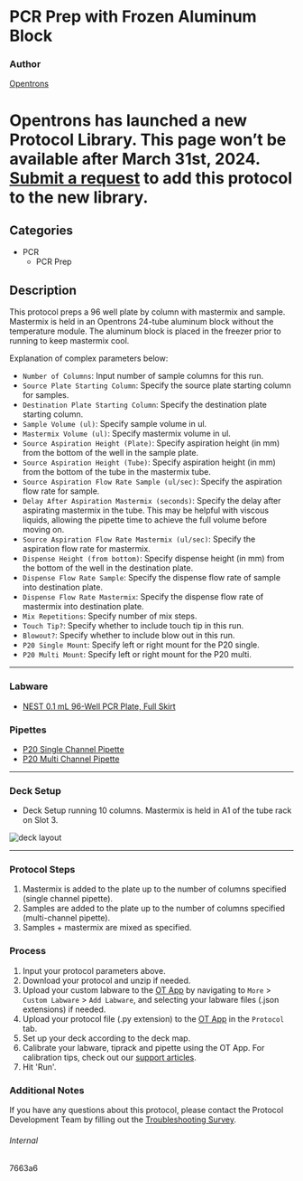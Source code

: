 # PCR Prep with Frozen Aluminum Block

### Author
[Opentrons](https://opentrons.com/)


# Opentrons has launched a new Protocol Library. This page won’t be available after March 31st, 2024. [Submit a request](https://docs.google.com/forms/d/e/1FAIpQLSdYYp9QCKow4nn0KlCVsMS3HX0eJ0N9O7-erajKvcpT0lWbSg/viewform) to add this protocol to the new library.

## Categories
* PCR
	* PCR Prep

## Description
This protocol preps a 96 well plate by column with mastermix and sample. Mastermix is held in an Opentrons 24-tube aluminum block without the temperature module. The aluminum block is placed in the freezer prior to running to keep mastermix cool.


Explanation of complex parameters below:
* `Number of Columns`: Input number of sample columns for this run.
* `Source Plate Starting Column`: Specify the source plate starting column for samples.
* `Destination Plate Starting Column`: Specify the destination plate starting column.
* `Sample Volume (ul)`: Specify sample volume in ul.
* `Mastermix Volume (ul)`: Specify mastermix volume in ul.
* `Source Aspiration Height (Plate)`: Specify aspiration height (in mm) from the bottom of the well in the sample plate.
* `Source Aspiration Height (Tube)`: Specify aspiration height (in mm) from the bottom of the tube in the mastermix tube.
* `Source Aspiration Flow Rate Sample (ul/sec)`: Specify the aspiration flow rate for sample.
* `Delay After Aspiration Mastermix (seconds)`: Specify the delay after aspirating mastermix in the tube. This may be helpful with viscous liquids, allowing the pipette time to achieve the full volume before moving on.
* `Source Aspiration Flow Rate Mastermix (ul/sec)`: Specify the aspiration flow rate for mastermix.
* `Dispense Height (from bottom)`: Specify dispense height (in mm) from the bottom of the well in the destination plate.
* `Dispense Flow Rate Sample`: Specify the dispense flow rate of sample into destination plate.
* `Dispense Flow Rate Mastermix`: Specify the dispense flow rate of mastermix into destination plate.
* `Mix Repetitions`: Specify number of mix steps.
* `Touch Tip?`: Specify whether to include touch tip in this run.
* `Blowout?`: Specify whether to include blow out in this run.
* `P20 Single Mount`: Specify left or right mount for the P20 single.
* `P20 Multi Mount`: Specify left or right mount for the P20 multi.




---

### Labware
* [NEST 0.1 mL 96-Well PCR Plate, Full Skirt](https://shop.opentrons.com/collections/lab-plates/products/nest-0-1-ml-96-well-pcr-plate-full-skirt)

### Pipettes
* [P20 Single Channel Pipette](https://shop.opentrons.com/collections/ot-2-robot/products/single-channel-electronic-pipette)
* [P20 Multi Channel Pipette](https://shop.opentrons.com/collections/ot-2-robot/products/8-channel-electronic-pipette)


---

### Deck Setup
* Deck Setup running 10 columns. Mastermix is held in A1 of the tube rack on Slot 3.

![deck layout](https://opentrons-protocol-library-website.s3.amazonaws.com/custom-README-images/Screen+Shot+2021-06-29+at+11.23.20+AM.png)

---

### Protocol Steps
1. Mastermix is added to the plate up to the number of columns specified (single channel pipette).
2. Samples are added to the plate up to the number of columns specified (multi-channel pipette).
3. Samples + mastermix are mixed as specified.

### Process
1. Input your protocol parameters above.
2. Download your protocol and unzip if needed.
3. Upload your custom labware to the [OT App](https://opentrons.com/ot-app) by navigating to `More` > `Custom Labware` > `Add Labware`, and selecting your labware files (.json extensions) if needed.
4. Upload your protocol file (.py extension) to the [OT App](https://opentrons.com/ot-app) in the `Protocol` tab.
5. Set up your deck according to the deck map.
6. Calibrate your labware, tiprack and pipette using the OT App. For calibration tips, check out our [support articles](https://support.opentrons.com/en/collections/1559720-guide-for-getting-started-with-the-ot-2).
7. Hit 'Run'.

### Additional Notes
If you have any questions about this protocol, please contact the Protocol Development Team by filling out the [Troubleshooting Survey](https://protocol-troubleshooting.paperform.co/).

###### Internal
7663a6
